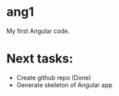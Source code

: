 # ang1
My first Angular code.

# Next tasks:

* Create github repo (Done)
* Generate skeleton of Angular app 

